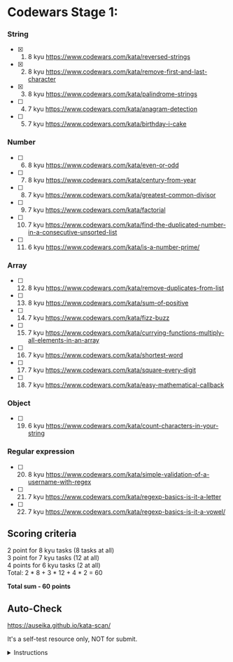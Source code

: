 # Codewars Stage 1:

### String
- [x]  1. 8 kyu https://www.codewars.com/kata/reversed-strings
- [x]  2. 8 kyu https://www.codewars.com/kata/remove-first-and-last-character
- [x]  3. 8 kyu https://www.codewars.com/kata/palindrome-strings
- [ ]  4. 7 kyu https://www.codewars.com/kata/anagram-detection
- [ ]  5. 7 kyu https://www.codewars.com/kata/birthday-i-cake

### Number
- [ ]  6. 8 kyu https://www.codewars.com/kata/even-or-odd
- [ ]  7. 8 kyu https://www.codewars.com/kata/century-from-year
- [ ]  8. 7 kyu https://www.codewars.com/kata/greatest-common-divisor
- [ ]  9. 7 kyu https://www.codewars.com/kata/factorial
- [ ]  10. 7 kyu https://www.codewars.com/kata/find-the-duplicated-number-in-a-consecutive-unsorted-list
- [ ]  11. 6 kyu https://www.codewars.com/kata/is-a-number-prime/

### Array
- [ ]  12. 8 kyu https://www.codewars.com/kata/remove-duplicates-from-list
- [ ]  13. 8 kyu https://www.codewars.com/kata/sum-of-positive
- [ ]  14. 7 kyu https://www.codewars.com/kata/fizz-buzz
- [ ]  15. 7 kyu https://www.codewars.com/kata/currying-functions-multiply-all-elements-in-an-array
- [ ]  16. 7 kyu https://www.codewars.com/kata/shortest-word
- [ ]  17. 7 kyu https://www.codewars.com/kata/square-every-digit
- [ ]  18. 7 kyu https://www.codewars.com/kata/easy-mathematical-callback

### Object
- [ ]  19. 6 kyu https://www.codewars.com/kata/count-characters-in-your-string

### Regular expression 
- [ ]  20. 8 kyu https://www.codewars.com/kata/simple-validation-of-a-username-with-regex
- [ ]  21. 7 kyu https://www.codewars.com/kata/regexp-basics-is-it-a-letter
- [ ]  22. 7 kyu https://www.codewars.com/kata/regexp-basics-is-it-a-vowel/

## Scoring criteria
  2 point for 8 kyu tasks (8 tasks at all)  
  3 point for 7 kyu tasks (12 at all)  
  4 points for 6 kyu tasks (2 at all)  
  Total: 2 * 8 + 3 * 12 + 4 * 2 = 60  

**Total sum - 60 points**

## Auto-Check

  https://auseika.github.io/kata-scan/ 

  It's a self-test resource only, NOT for submit.

<details><summary>Instructions</summary>
<p>

1. Insert the list below into cata scan input.

<pre>
     https://www.codewars.com/kata/reversed-strings
     https://www.codewars.com/kata/remove-first-and-last-character
     https://www.codewars.com/kata/palindrome-strings
     https://www.codewars.com/kata/anagram-detection
     https://www.codewars.com/kata/birthday-i-cake
     https://www.codewars.com/kata/even-or-odd
     https://www.codewars.com/kata/century-from-year
     https://www.codewars.com/kata/greatest-common-divisor
     https://www.codewars.com/kata/factorial
     https://www.codewars.com/kata/find-the-duplicated-number-in-a-consecutive-unsorted-list
     https://www.codewars.com/kata/is-a-number-prime/
     https://www.codewars.com/kata/remove-duplicates-from-list
     https://www.codewars.com/kata/sum-of-positive
     https://www.codewars.com/kata/fizz-buzz
     https://www.codewars.com/kata/currying-functions-multiply-all-elements-in-an-array
     https://www.codewars.com/kata/shortest-word
     https://www.codewars.com/kata/square-every-digit
     https://www.codewars.com/kata/easy-mathematical-callback
     https://www.codewars.com/kata/count-characters-in-your-string
     https://www.codewars.com/kata/simple-validation-of-a-username-with-regex
     https://www.codewars.com/kata/regexp-basics-is-it-a-letter
     https://www.codewars.com/kata/regexp-basics-is-it-a-vowel/
     username
</pre>
2. Change username to your one.

3. Click "Check" to see the result.
</p>
</details>
